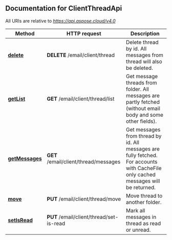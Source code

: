 ## Documentation for ClientThreadApi

All URIs are relative to *https://api.aspose.cloud/v4.0*

Method | HTTP request | Description
------ | ------------ | -----------
[**delete**](ClientThreadApi.md#delete) | **DELETE** /email/client/thread | Delete thread by id. All messages from thread will also be deleted.
[**getList**](ClientThreadApi.md#getList) | **GET** /email/client/thread/list | Get message threads from folder. All messages are partly fetched (without email body and some other fields).
[**getMessages**](ClientThreadApi.md#getMessages) | **GET** /email/client/thread/messages | Get messages from thread by id. All messages are fully fetched. For accounts with CacheFile only cached messages will be returned.
[**move**](ClientThreadApi.md#move) | **PUT** /email/client/thread/move | Move thread to another folder.
[**setIsRead**](ClientThreadApi.md#setIsRead) | **PUT** /email/client/thread/set-is-read | Mark all messages in thread as read or unread.
